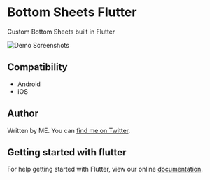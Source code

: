 # Bottom Sheets Flutter

Custom Bottom Sheets built in Flutter

![Demo Screenshots](https://media.giphy.com/media/ljtoG4awQRqugGAa4T/giphy.gif)

## Compatibility

- Android
- iOS 

## Author

Written by ME. You can [find me on Twitter](https://twitter.com/nitinmehta19).

## Getting started with flutter

For help getting started with Flutter, view our online
[documentation](https://flutter.io/).
